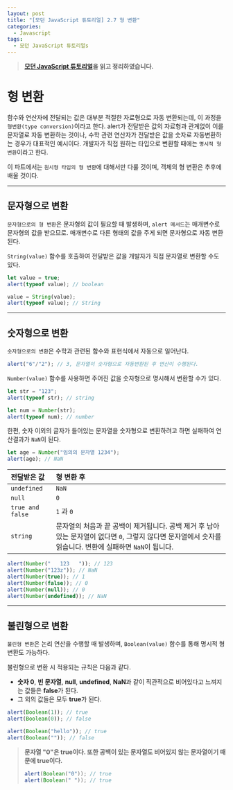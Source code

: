 ```yaml
---
layout: post
title: "[모던 JavaScript 튜토리얼] 2.7 형 변환"
categories:
  - Javascript
tags:
  - 모던 JavaScript 튜토리얼s
---
```


> **[모던 JavaScript 튜토리얼](https://ko.javascript.info/)을 읽고 정리하였습니다.**

# 형 변환

함수와 연산자에 전달되는 값은 대부분 적절한 자료형으로 자동 변환되는데, 이 과정을 `형변환(type conversion)`이라고 한다. alert가 전달받은 값의 자료형과 관계없이 이를 문자열로 자동 변환하는 것이나, 수학 관련 연산자가 전달받은 값을 숫자로 자동변환하는 경우가 대표적인 예시이다. 개발자가 직접 원하는 타입으로 변환할 때에는 `명시적 형 변환`이라고 한다. 

이 파트에서는 `원시형 타입의 형 변환`에 대해서만 다룰 것이며, 객체의 형 변환은 추후에 배울 것이다.

___

## 문자형으로 변환

`문자형으로의 형 변환`은 문자형의 값이 필요할 때 발생하며, `alert 메서드`는 매개변수로 문자형의 값을 받으므로. 매개변수로 다른 형태의 값을 주게 되면 문자형으로 자동 변환된다.

`String(value)` 함수를 호출하여 전달받은 값을 개발자가 직접 문자열로 변환할 수도 있다. 

```javascript
let value = true;
alert(typeof value); // boolean

value = String(value);
alert(typeof value); // String
```

___

## 숫자형으로 변환

`숫자형으로의 변환`은 수학과 관련된 함수와 표현식에서 자동으로 일어난다.

```javascript
alert("6"/"2"); // 3, 문자열이 숫자형으로 자동변환된 후 연산이 수행된다.
```

`Number(value)` 함수를 사용하면 주어진 값을 숫자형으로 명시해서 변환할 수가 있다.

```javascript
let str = "123";
alert(typeof str); // string

let num = Number(str);
alert(typeof num); // number
```

한편, 숫자 이외의 글자가 들어있는 문자열을 숫자형으로 변환하려고 하면 실패하여 연산결과가 `NaN`이 된다.

```javascript
let age = Number("임의의 문자열 1234");
alert(age); // NaN
```

| 전달받은 값      | 형 변환 후                                                   |
| :--------------- | :----------------------------------------------------------- |
| `undefined`      | `NaN`                                                        |
| `null`           | `0`                                                          |
| `true and false` | `1` 과 `0`                                                   |
| `string`         | 문자열의 처음과 끝 공백이 제거됩니다. 공백 제거 후 남아있는 문자열이 없다면 `0`, 그렇지 않다면 문자열에서 숫자를 읽습니다. 변환에 실패하면 `NaN`이 됩니다. |

```javascript
alert(Number("   123   ")); // 123
alert(Number("123z")); // NaN
alert(Number(true)); // 1
alert(Number(false)); // 0
alert(Number(null)); // 0
alert(Number(undefined)); // NaN
```

___

## 불린형으로 변환

`불린형 변환`은 논리 연산을 수행할 때 발생하며, `Boolean(value)` 함수를 통해 명시적 형 변환도 가능하다. 

불린형으로 변환 시 적용되는 규칙은 다음과 같다.

- **숫자 0**, **빈 문자열**, **null**, **undefined**, **NaN**과 같이 직관적으로 비어있다고 느껴지는 값들은 **false**가 된다.
- 그 외의 값들은 모두 **true**가 된다.

```javascript
alert(Boolean(1)); // true
alert(Boolean(0)); // false

alert(Boolean("hello")); // true
alert(Boolean("")); // false
```

> **문자열 "0"은 true이다. 또한 공백이 있는 문자열도 비어있지 않는 문자열이기 때문에 true이다.**
>
> ```javascript
> alert(Boolean("0")); // true
> alert(Boolean(" ")); // true
> ```